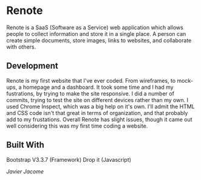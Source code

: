 # Renote

Renote is a SaaS (Software as a Service) web application which allows people to collect information and store it in a single place. A person can create simple documents, store images, links to websites, and collaborate with others.


## Development

Renote is my first website that I've ever coded. From wireframes, to mock-ups, a homepage and a dashboard. It took some time and I had my fustrations, by trying to make the site responsive. I did a number of commits, trying to test the site on different devices rather than my own. I used Chrome Inspect, which was a big help on it's own. I'll admit the HTML and CSS code isn't that great in terms of organization, and that probably add to my frustations. Overall Renote has slight issues, though it came out well considering this was my first time coding a website. 


## Built With

Bootstrap V3.3.7 (Framework)
Drop it (Javascript)


_Javier Jacome_

